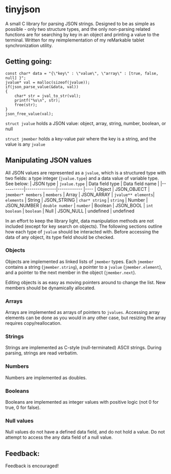 # tinyjson

A small C library for parsing JSON strings.
Designed to be as simple as possible - only two structure types, and the only non-parsing related functions are for searching by key in an object and printing a value to the terminal.
Written for my reimplementation of my reMarkable tablet synchronization utility.
## Getting going:
```
const char* data = "{\"key\" : \"value\", \"array\" : [true, false, null] }";
jvalue* val = malloc(sizeof(jvalue));
if(json_parse_value(&data, val))
{
    char* str = jval_to_str(val);
    printf("%s\n", str);
    free(str);
}
json_free_value(val);
```
`struct jvalue` holds a JSON value: object, array, string, number, boolean, or null

`struct jmember` holds a key-value pair where the key is a string, and the value is any `jvalue`

## Manipulating JSON values
All JSON values are represented as a `jvalue`, which is a structured type with two fields: a type integer (`jvalue.type`) and a data value of variable type. See below:
| JSON type | `jvalue.type` | Data field type        | Data field name |
|-----------|---------------|------------        |----
| Object    | JSON_OBJECT   | `jmember* members` | `members`
| Array     | JSON_ARRAY    | `jvalue** elements`| `elements`
| String    | JSON_STRING   | `char* string`    | `string`
| Number    | JSON_NUMBER   | `double number`    | `number`
| Boolean   | JSON_BOOL     | `int boolean`      | `boolean`
| Null      | JSON_NULL     | undefined          | undefined

In an effort to keep the library light, data manipulation methods are not included (except for key search on objects). The following sections outline how each type of `jvalue` should be interacted with. Before accessing the data of any object, its type field should be checked.

### Objects
Objects are implemented as linked lists of `jmember` types. Each `jmember` contains a string (`jmember.string`), a pointer to a `jvalue` (`jmember.element`), and a pointer to the next member in the object (`jmember.next`).

Editing objects is as easy as moving pointers around to change the list. New members should be dynamically allocated.

### Arrays
Arrays are implemented as arrays of pointers to `jvalues`. Accessing array elements can be done as you would in any other case, but resizing the array requires copy/reallocation.

### Strings
Strings are implemented as C-style (null-terminated) ASCII strings. During parsing, strings are read verbatim.

### Numbers
Numbers are implemented as doubles.

### Booleans
Booleans are implemented as integer values with positive logic (not 0 for true, 0 for false).

### Null values
Null values do not have a defined data field, and do not hold a value. Do not attempt to access the any data field of a null value.

## Feedback:
Feedback is encouraged!
